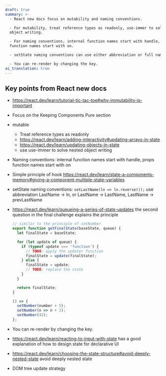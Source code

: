 ```yaml
---
draft: true
summary: >-
  - React new docs focus on mutability and naming conventions.

  - For mutability, treat reference types as readonly, use-immer to solve nested
  object writing.

  - For naming conventions, internal function names start with handle, props
  function names start with on.

  - setState naming conventions can use either abbreviation or full name.

  - You can re-render by changing the key.
ai_translation: true
---
```


## Key points from React new docs

- https://react.dev/learn/tutorial-tic-tac-toe#why-immutability-is-important
- Focus on the Keeping Components Pure section
- mutable
  - Treat reference types as readonly
  - https://react.dev/learn/adding-interactivity#updating-arrays-in-state
  - https://react.dev/learn/updating-objects-in-state
  - use use-immer to solve nested object writing
- Naming conventions: internal function names start with handle, props function names start with on

- Simple principle of hook https://react.dev/learn/state-a-components-memory#giving-a-component-multiple-state-variables

- setState naming conventions: `setLastName(ln => ln.reverse());` use abbreviation LastName -> ln, or LastName -> LastName, LastName -> prevLastName

- https://react.dev/learn/queueing-a-series-of-state-updates the second question in the final challenge explains the principle

  ```jsx
  // similar to the principle of setNumber
  export function getFinalState(baseState, queue) {
    let finalState = baseState;

    for (let update of queue) {
      if (typeof update === 'function') {
        // TODO: apply the updater function
        finalState = update(finalState);
      } else {
        finalState = update;
        // TODO: replace the state
      }
    }

    return finalState;
  }

  () => {
    setNumber(number + 5);
    setNumber(n => n + 1);
    setNumber(42);
  };
  ```

- You can re-render by changing the key.
- https://react.dev/learn/reacting-to-input-with-state has a good explanation of how to design state for declarative UI

- https://react.dev/learn/choosing-the-state-structure#avoid-deeply-nested-state avoid deeply nested state
- DOM tree update strategy
